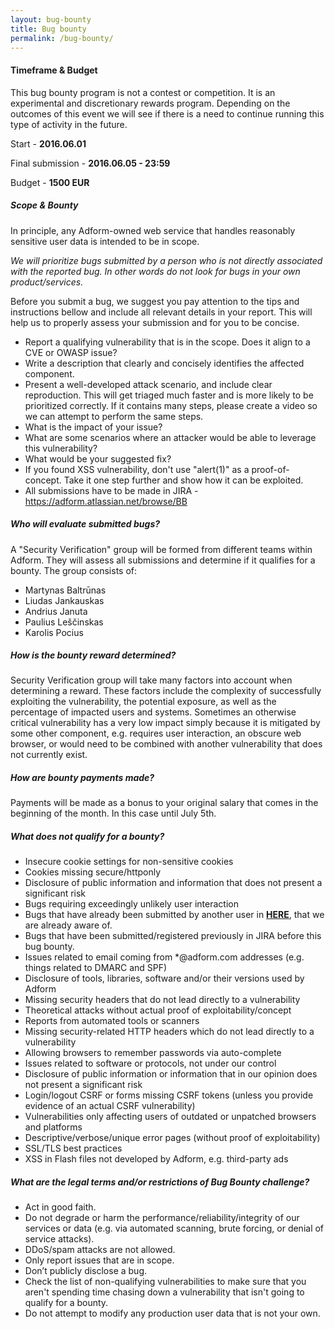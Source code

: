 ```yaml
---
layout: bug-bounty
title: Bug bounty
permalink: /bug-bounty/
---
```


#### Timeframe & Budget

This bug bounty program is not a contest or competition. It is an experimental and discretionary rewards program. Depending on the outcomes of this event we will see if there is a need to continue running this type of activity in the future.

Start - **2016.06.01**

Final submission - **2016.06.05 - 23:59**

Budget - **1500 EUR**

##### Scope & Bounty

In principle, any Adform-owned web service that handles reasonably sensitive user data is intended to be in scope.

_We will prioritize bugs submitted by a person who is not directly associated with the reported bug. In other words do not look for bugs in your own product/services._

Before you submit a bug, we suggest you pay attention to the tips and instructions bellow and include all relevant details in your report. This will help us to properly assess your submission and for you to be concise.

 * Report a qualifying vulnerability that is in the scope. Does it align to a CVE or OWASP issue?
 * Write a description that clearly and concisely identifies the affected component.
 * Present a well-developed attack scenario, and include clear reproduction. This will get triaged much faster and is more likely to be prioritized correctly. If it contains many steps, please create a video so we can attempt to perform the same steps. 
 * What is the impact of your issue?
 * What are some scenarios where an attacker would be able to leverage this vulnerability?
 * What would be your suggested fix?
 * If you found XSS vulnerability, don't use "alert(1)" as a proof-of-concept. Take it one step further and show how it can be exploited.
 * All submissions have to be made in JIRA - https://adform.atlassian.net/browse/BB

##### Who will evaluate submitted bugs?
A "Security Verification" group will be formed from different teams within Adform. They will assess all submissions and determine if it qualifies for a bounty. The group consists of:

 * Martynas Baltrūnas
 * Liudas Jankauskas
 * Andrius Januta
 * Paulius Leščinskas
 * Karolis Pocius

##### How is the bounty reward determined?

Security Verification group will take many factors into account when determining a reward. These factors include the complexity of successfully exploiting the vulnerability, the potential exposure, as well as the percentage of impacted users and systems. Sometimes an otherwise critical vulnerability has a very low impact simply because it is mitigated by some other component, e.g. requires user interaction, an obscure web browser, or would need to be combined with another vulnerability that does not currently exist.

##### How are bounty payments made?

Payments will be made as a bonus to your original salary that comes in the beginning of the month. In this case until July 5th.

##### What does not qualify for a bounty?

 * Insecure cookie settings for non-sensitive cookies
 * Cookies missing secure/httponly
 * Disclosure of public information and information that does not present a significant risk
 * Bugs requiring exceedingly unlikely user interaction
 * Bugs that have already been submitted by another user in **[HERE](https://adform.atlassian.net/browse/BB)**, that we are already aware of.
 * Bugs that have been submitted/registered previously in JIRA before this bug bounty.
 * Issues related to email coming from *@adform.com addresses (e.g. things related to DMARC and SPF)
 * Disclosure of tools, libraries, software and/or their versions used by Adform
 * Missing security headers that do not lead directly to a vulnerability
 * Theoretical attacks without actual proof of exploitability/concept
 * Reports from automated tools or scanners
 * Missing security-related HTTP headers which do not lead directly to a vulnerability
 * Allowing browsers to remember passwords via auto-complete
 * Issues related to software or protocols, not under our control
 * Disclosure of public information or information that in our opinion does not present a significant risk
 * Login/logout CSRF or forms missing CSRF tokens (unless you provide evidence of an actual CSRF vulnerability)
 * Vulnerabilities only affecting users of outdated or unpatched browsers and platforms
 * Descriptive/verbose/unique error pages (without proof of exploitability)
 * SSL/TLS best practices
 * XSS in Flash files not developed by Adform, e.g. third-party ads

##### What are the legal terms and/or restrictions of Bug Bounty challenge?

 * Act in good faith.
 * Do not degrade or harm the performance/reliability/integrity of our services or data (e.g. via automated scanning, brute forcing, or denial of service attacks).
 * DDoS/spam attacks are not allowed.
 * Only report issues that are in scope.
 * Don’t publicly disclose a bug.
 * Check the list of non-qualifying vulnerabilities to make sure that you aren't spending time chasing down a vulnerability that isn't going to qualify for a bounty.
 * Do not attempt to modify any production user data that is not your own.